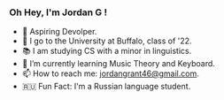 ### Oh Hey, I'm Jordan G !
- :floppy_disk: Aspiring Devolper.
- :ox: I go to the University at Buffalo, class of '22.
- :books: I am studying CS with a minor in linguistics.
- :art: I’m currently learning Music Theory and Keyboard.
- :mailbox: How to reach me: jordangrant46@gmail.com.
- :ru:  Fun Fact: I'm a Russian language student.



<!--
**TcgVanguardTroll/TcgVanguardTroll** is a ✨ _special_ ✨ repository because its `README.md` (this file) appears on your GitHub profile.

[![Jordan's GitHub stats](https://github-readme-stats.vercel.app/api?username=TcgVanguardTroll&theme=cobalt)](https://github.com/anuraghazra/github-readme-stats)

Here are some ideas to get you started:

- 🔭 I’m currently working on ...
- 🌱 I’m currently learning ...
- 👯 I’m looking to collaborate on ...
- 🤔 I’m looking for help with ...
- 💬 Ask me about ...
- 📫 How to reach me: ...
- 😄 Pronouns: ...
- ⚡ Fun fact: ...
-->

